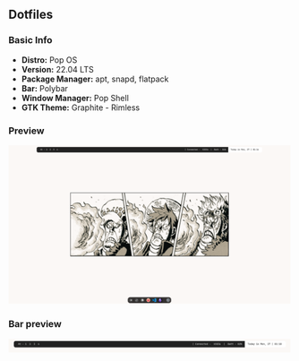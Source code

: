 ## Dotfiles

### Basic Info

- **Distro:** Pop OS
- **Version:** 22.04 LTS
- **Package Manager:** apt, snapd, flatpack
- **Bar:** Polybar
- **Window Manager:** Pop Shell
- **GTK Theme:** Graphite - Rimless

### Preview

![Preview](./images/Screenshot%20from%202025-10-27%2001-14-24.png)


### Bar preview

![Polybar Preview](./images/Screenshot%20from%202025-10-27%2001-18-48.png)

